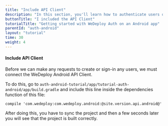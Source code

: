 ```yaml
---
title: "Include API Client"
description: "In this section, you'll learn how to authenticate users on an Android app using the WeDeploy API Client."
buttonTitle: "I included the API Client"
tutorialTitle: "Getting started with WeDeploy Auth on an Android app"
parentId: "auth-android"
layout: "tutorial"
time: 30
weight: 4
---
```


#### Include API Client

Before we can make any requests to create or sign-in any users, we must connect the WeDeploy Android API Client.

To do this, go to `auth-android-tutorial/app/tutorial-auth-android/app/build.gradle` and include this line inside the dependencies function of this file:

```text/x-groovy
compile 'com.wedeploy:com.wedeploy.android:@site.version.api.android@'
```

After doing this, you have to sync the project and then a few seconds later you will see that the project is built correctly.
